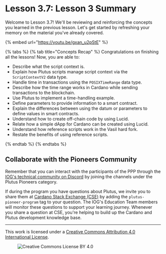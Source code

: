 # Lesson 3.7: Lesson 3 Summary

Welcome to Lesson 3.7! We'll be reviewing and reinforcing the concepts you learned in the previous lesson. Let's get started by refreshing your memory on the material you've already covered.

{% embed url="https://youtu.be/gxan_u2pStE" %}

{% tabs %}
{% tab title="Concepts Recap" %}
Congratulations on finishing all the lessons! Now, you are able to:

* Describe what the script context is.
* Explain how Plutus scripts manage script context via the `ScriptContextV2` data type.
* Handle time in transactions using the `POSIXTimeRange` data type.
* Describe how the time range works in Cardano while sending transactions to the blockchain.
* Use Plutus to implement a time-handling example.
* Define parameters to provide information to a smart contract.
* Explain the differences between using the datum or parameters to define values in smart contracts.
* Understand how to create off-chain code by using Lucid.
* Relate how a simple dApp for Cardano can be created  using Lucid.
* Understand how reference scripts work in the Vasil hard fork.
* Restate the benefits of using reference scripts.

{% endtab %}
{% endtabs %}

## Collaborate with the Pioneers Community

Remember that you can interact with the participants of the PPP through the [IOG's technical community on Discord](https://discord.gg/inputoutput) by joining the channels under the Plutus Pioneers category.

If during the program you have questions about Plutus, we invite you to share them at [Cardano Stack Exchange (CSE)](https://cardano.stackexchange.com/) by adding the `plutus-pioneer-program` tag to your question. The IOG's Education Team members will monitor these questions to support your learning journey. Whenever you share a question at CSE, you're helping to build up the Cardano and Plutus development knowledge base.

---

This work is licensed under a [Creative Commons Attribution 4.0 International License](http://creativecommons.org/licenses/by/4.0/).

<figure><img src="https://i.creativecommons.org/l/by/4.0/88x31.png" alt="Creative Commons License BY 4.0"></figure>